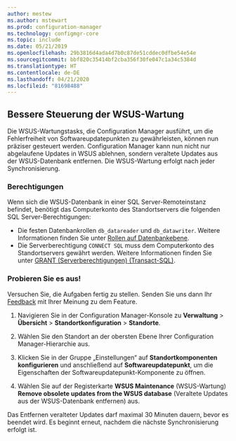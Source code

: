 ```yaml
---
author: mestew
ms.author: mstewart
ms.prod: configuration-manager
ms.technology: configmgr-core
ms.topic: include
ms.date: 05/21/2019
ms.openlocfilehash: 29b3816d4ada4d7b0c87de51cddec0dfbe54e54e
ms.sourcegitcommit: bbf820c35414bf2cba356f30fe047c1a34c5384d
ms.translationtype: HT
ms.contentlocale: de-DE
ms.lasthandoff: 04/21/2020
ms.locfileid: "81698488"
---
```

## <a name="improved-control-over-wsus-maintenance"></a>Bessere Steuerung der WSUS-Wartung
<!--41101009-->

Die WSUS-Wartungstasks, die Configuration Manager ausführt, um die Fehlerfreiheit von Softwareupdatepunkten zu gewährleisten, können nun präziser gesteuert werden. Configuration Manager kann nun nicht nur abgelaufene Updates in WSUS ablehnen, sondern veraltete Updates aus der WSUS-Datenbank entfernen. Die WSUS-Wartung erfolgt nach jeder Synchronisierung.

### <a name="permissions"></a>Berechtigungen

Wenn sich die WSUS-Datenbank in einer SQL Server-Remoteinstanz befindet, benötigt das Computerkonto des Standortservers die folgenden SQL Server-Berechtigungen:

- Die festen Datenbankrollen `db_datareader` und `db_datawriter`. Weitere Informationen finden Sie unter [Rollen auf Datenbankebene](https://docs.microsoft.com/sql/relational-databases/security/authentication-access/database-level-roles?view=sql-server-2017#fixed-database-roles).
- Die Serverberechtigung `CONNECT SQL` muss dem Computerkonto des Standortservers gewährt werden. Weitere Informationen finden Sie unter [GRANT (Serverberechtigungen) (Transact-SQL)](https://docs.microsoft.com/sql/t-sql/statements/grant-server-permissions-transact-sql?view=sql-server-2017).


### <a name="try-it-out"></a>Probieren Sie es aus!

Versuchen Sie, die Aufgaben fertig zu stellen. Senden Sie uns dann Ihr [Feedback](../../../../understand/find-help.md#product-feedback) mit Ihrer Meinung zu dem Feature.

1. Navigieren Sie in der Configuration Manager-Konsole zu **Verwaltung** > **Übersicht** > **Standortkonfiguration** > **Standorte**.

2. Wählen Sie den Standort an der obersten Ebene Ihrer Configuration Manager-Hierarchie aus.

3. Klicken Sie in der Gruppe „Einstellungen“ auf **Standortkomponenten konfigurieren** und anschließend auf **Softwareupdatepunkt**, um die Eigenschaften der Softwareupdatepunkt-Komponente zu öffnen.

4. Wählen Sie auf der Registerkarte **WSUS Maintenance** (WSUS-Wartung) **Remove obsolete updates from the WSUS database** (Veraltete Updates aus der WSUS-Datenbank entfernen) aus.

Das Entfernen veralteter Updates darf maximal 30 Minuten dauern, bevor es beendet wird. Es beginnt erneut, nachdem die nächste Synchronisierung erfolgt ist.  
